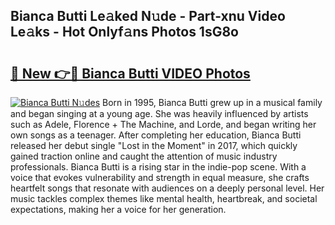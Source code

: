 ## Bianca Butti Le𝚊ked N𝚞de - Part-xnu Video Le𝚊ks - Hot Onlyf𝚊ns Photos 1sG8o

# <h2><a href="http://ac37765.deff.icu/?id=Bianca+Butti">🔗 New 👉🔴 Bianca Butti VIDEO Photos</a></h2>

[![Bianca Butti N𝚞des](https://i.imgur.com/rIISA9y.gif)](http://ac37765.deff.icu/?id=Bianca+Butti)
Born in 1995, Bianca Butti grew up in a musical family and began singing at a young age. She was heavily influenced by artists such as Adele, Florence + The Machine, and Lorde, and began writing her own songs as a teenager. After completing her education, Bianca Butti released her debut single "Lost in the Moment" in 2017, which quickly gained traction online and caught the attention of music industry professionals. Bianca Butti is a rising star in the indie-pop scene. With a voice that evokes vulnerability and strength in equal measure, she crafts heartfelt songs that resonate with audiences on a deeply personal level. Her music tackles complex themes like mental health, heartbreak, and societal expectations, making her a voice for her generation.
